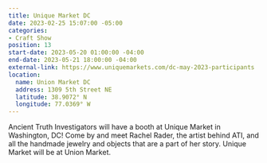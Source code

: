 ```yaml
---
title: Unique Market DC
date: 2023-02-25 15:07:00 -05:00
categories:
- Craft Show
position: 13
start-date: 2023-05-20 01:00:00 -04:00
end-date: 2023-05-21 18:00:00 -04:00
external-link: https://www.uniquemarkets.com/dc-may-2023-participants
location:
  name: Union Market DC
  address: 1309 5th Street NE
  latitude: 38.9072° N
  longitude: 77.0369° W
---
```


Ancient Truth Investigators will have a booth at Unique Market in Washington, DC! Come by and meet Rachel Rader, the artist behind ATI, and all the handmade jewelry and objects that are a part of her story. Unique Market will be at Union Market. 